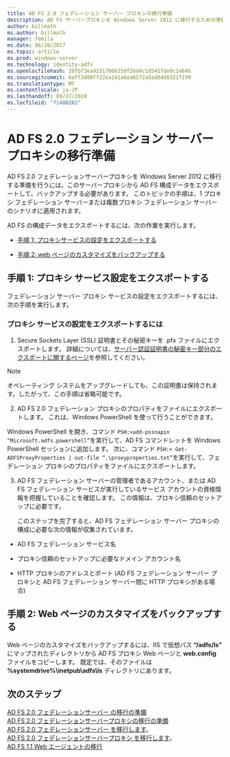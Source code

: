 ```yaml
---
title: AD FS 2.0 フェデレーション サーバー プロキシの移行準備
description: AD FS サーバープロキシを Windows Server 2012 に移行するための準備について説明します。
author: billmath
ms.author: billmath
manager: femila
ms.date: 06/28/2017
ms.topic: article
ms.prod: windows-server
ms.technology: identity-adfs
ms.openlocfilehash: 20fbf3ea9231706635df2bd4c1d541fde0c1484b
ms.sourcegitcommit: 6aff3d88ff22ea141a6ea6572a5ad8dd6321f199
ms.translationtype: MT
ms.contentlocale: ja-JP
ms.lasthandoff: 09/27/2019
ms.locfileid: "71408202"
---
```

# <a name="prepare-to-migrate-the-ad-fs-20-federation-server-proxy"></a>AD FS 2.0 フェデレーション サーバー プロキシの移行準備

AD FS 2.0 フェデレーションサーバープロキシを Windows Server 2012 に移行する準備を行うには、このサーバープロキシから AD FS 構成データをエクスポートして、バックアップする必要があります。  このトピックの手順は、1 プロキシ フェデレーション サーバーまたは複数プロキシ フェデレーション サーバーのシナリオに適用されます。  
  
 AD FS の構成データをエクスポートするには、次の作業を実行します。  
  
-   [手順 1: プロキシサービスの設定をエクスポートする](#step-1-export-proxy-service-settings)  
  
-   [手順 2: web ページのカスタマイズをバックアップする](#step-2-back-up-webpage-customizations)  
  
##  <a name="step-1-export-proxy-service-settings"></a>手順 1: プロキシ サービス設定をエクスポートする  
 フェデレーション サーバー プロキシ サービスの設定をエクスポートするには、次の手順を実行します。  
  
### <a name="to-export-proxy-service-settings"></a>プロキシ サービスの設定をエクスポートするには  
  
1.  Secure Sockets Layer (SSL) 証明書とその秘密キーを .pfx ファイルにエクスポートします。 詳細については、[サーバー認証証明書の秘密キー部分のエクスポートに関するページ](export-the-private-key-portion-of-a-server-authentication-certificate.md)を参照してください。  
  
> [!NOTE]
>  オペレーティング システムをアップグレードしても、この証明書は保持されます。したがって、この手順は省略可能です。  
  
2. AD FS 2.0 フェデレーション プロキシのプロパティをファイルにエクスポートします。 これは、Windows PowerShell を使って行うことができます。  
  
Windows PowerShell を開き、コマンド `PSH:>add-pssnapin “Microsoft.adfs.powershell”`を実行して、AD FS コマンドレットを Windows PowerShell セッションに追加します。 次に、コマンド `PSH:> Get-ADFSProxyProperties | out-file “.\proxyproperties.txt”`を実行して、フェデレーション プロキシのプロパティをファイルにエクスポートします。  
  
3. AD FS フェデレーション サーバーの管理者であるアカウント、または AD FS フェデレーション サービスが実行しているサービス アカウントの資格情報を把握していることを確認します。  この情報は、プロキシ信頼のセットアップに必要です。  
  
   このステップを完了すると、AD FS フェデレーション サーバー プロキシの構成に必要な次の情報が収集されています。  
  
-   AD FS フェデレーション サービス名  
  
-   プロキシ信頼のセットアップに必要なドメイン アカウント名  
  
-   HTTP プロキシのアドレスとポート (AD FS フェデレーション サーバー プロキシと AD FS フェデレーション サーバー間に HTTP プロキシがある場合)  
  
##  <a name="step-2-back-up-webpage-customizations"></a>手順 2: Web ページのカスタマイズをバックアップする  
 Web ページのカスタマイズをバックアップするには、IIS で仮想パス **“/adfs/ls”** にマップされたディレクトリから AD FS プロキシ Web ページと **web.config** ファイルをコピーします。  既定では、そのファイルは **%systemdrive%\inetpub\adfs\ls** ディレクトリにあります。  
  
## <a name="next-steps"></a>次のステップ
 [AD FS 2.0 フェデレーションサーバー  の移行の準備](prepare-to-migrate-ad-fs-fed-server.md)  
 [AD FS 2.0 フェデレーションサーバープロキシの移行の準備](prepare-to-migrate-ad-fs-fed-proxy.md)   
 [AD FS 2.0 フェデレーションサーバー  を移行します](migrate-the-ad-fs-fed-server.md)。  
 [AD FS 2.0 フェデレーションサーバープロキシ  を移行します](migrate-the-ad-fs-2-fed-server-proxy.md)。  
 [AD FS 1.1 Web エージェントの移行](migrate-the-ad-fs-web-agent.md)